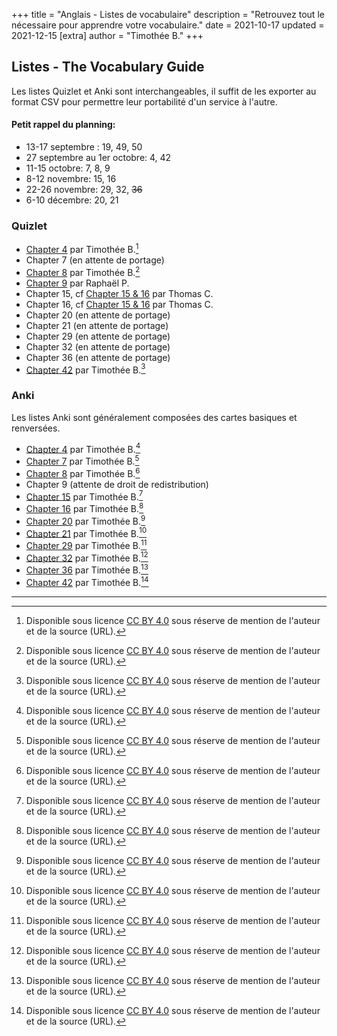 +++
title = "Anglais - Listes de vocabulaire"
description = "Retrouvez tout le nécessaire pour apprendre votre vocabulaire."
date = 2021-10-17
updated = 2021-12-15
[extra]
author = "Timothée B."
+++

## Listes - The Vocabulary Guide

Les listes Quizlet et Anki sont interchangeables, il suffit de les exporter au format CSV pour permettre leur portabilité d'un service à l'autre.

#### Petit rappel du planning:

* 13-17 septembre : 19, 49, 50 
* 27 septembre au 1er octobre: 4, 42
* 11-15 octobre: 7, 8, 9
* 8-12 novembre: 15, 16
* 22-26 novembre: 29, 32, ~~36~~
* 6-10 décembre: 20, 21

### Quizlet

* [Chapter 4](https://quizlet.com/fr/617866803/the-vocabulary-guide-chapter-4-flash-cards/) par Timothée B.[^1]
* Chapter 7 (en attente de portage)
* [Chapter 8](https://quizlet.com/fr/627092576/the-vocabulary-guide-chapter-8-the-human-being-behaviour-and-manners-flash-cards) par Timothée B.[^1]
* [Chapter 9](https://quizlet.com/fr/627069594/liste-9-flash-cards/) par Raphaël P.
* Chapter 15, cf [Chapter 15 & 16](https://quizlet.com/_ahi878?x=1qqt&i=3xkvg7) par Thomas C.
* Chapter 16, cf [Chapter 15 & 16](https://quizlet.com/_ahi878?x=1qqt&i=3xkvg7) par Thomas C.
* Chapter 20 (en attente de portage)
* Chapter 21 (en attente de portage)
* Chapter 29 (en attente de portage)
* Chapter 32 (en attente de portage)
* Chapter 36 (en attente de portage)
* [Chapter 42](https://quizlet.com/fr/617882829/the-vocabulary-guide-chapter-42-mans-basic-concerns-flash-cards/) par Timothée B.[^1]

### Anki

Les listes Anki sont généralement composées des cartes basiques et renversées.

* [Chapter 4](/anki/MP2I%20-%20Anglais__Vocabulary%204.apkg) par Timothée B.[^1]
* [Chapter 7](/anki/MP2I%20-%20Anglais__Vocabulary%207.apkg) par Timothée B.[^1]
* [Chapter 8](/anki/MP2I%20-%20Anglais__Vocabulary%208.apkg) par Timothée B.[^1]
* Chapter 9 (attente de droit de redistribution)
* [Chapter 15](/anki/MP2I%20-%20Anglais__Vocabulary%2015.apkg) par Timothée B.[^1]
* [Chapter 16](/anki/MP2I%20-%20Anglais__Vocabulary%2016.apkg) par Timothée B.[^1]
* [Chapter 20](/anki/MP2I%20-%20Anglais__Vocabulary%2020.apkg) par Timothée B.[^1]
* [Chapter 21](/anki/MP2I%20-%20Anglais__Vocabulary%2021.apkg) par Timothée B.[^1]
* [Chapter 29](/anki/MP2I%20-%20Anglais__Vocabulary%2029.apkg) par Timothée B.[^1]
* [Chapter 32](/anki/MP2I%20-%20Anglais__Vocabulary%2032.apkg) par Timothée B.[^1]
* [Chapter 36](/anki/MP2I%20-%20Anglais__Vocabulary%2036.apkg) par Timothée B.[^1]
* [Chapter 42](/anki/MP2I%20-%20Anglais__Vocabulary%2042.apkg) par Timothée B.[^1]

* * *

[^1]: Disponible sous licence [CC BY 4.0](https://creativecommons.org/licenses/by/4.0/) sous réserve de mention de l'auteur et de la source (URL).